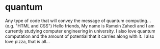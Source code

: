 # quantum
Any type of code that will convey the message of quantum computing...(e.g. "HTML and CSS")
Hello friends,
  My name is Ramein Zahedi and I am currently studying computer engineering in university. I also love quantum computation and 
  the amount of potential that it carries along with it. I also love pizza, that is all...
